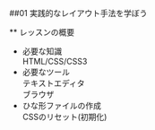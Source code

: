 ##01 実践的なレイアウト手法を学ぼう

** レッスンの概要  
* 必要な知識  
HTML/CSS/CSS3  
* 必要なツール  
テキストエディタ  
ブラウザ  
* ひな形ファイルの作成  
CSSのリセット(初期化)  

